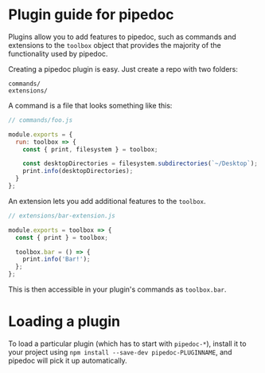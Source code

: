 # Plugin guide for pipedoc

Plugins allow you to add features to pipedoc, such as commands and
extensions to the `toolbox` object that provides the majority of the functionality
used by pipedoc.

Creating a pipedoc plugin is easy. Just create a repo with two folders:

```
commands/
extensions/
```

A command is a file that looks something like this:

```js
// commands/foo.js

module.exports = {
  run: toolbox => {
    const { print, filesystem } = toolbox;

    const desktopDirectories = filesystem.subdirectories(`~/Desktop`);
    print.info(desktopDirectories);
  }
};
```

An extension lets you add additional features to the `toolbox`.

```js
// extensions/bar-extension.js

module.exports = toolbox => {
  const { print } = toolbox;

  toolbox.bar = () => {
    print.info('Bar!');
  };
};
```

This is then accessible in your plugin's commands as `toolbox.bar`.

# Loading a plugin

To load a particular plugin (which has to start with `pipedoc-*`),
install it to your project using `npm install --save-dev pipedoc-PLUGINNAME`,
and pipedoc will pick it up automatically.
